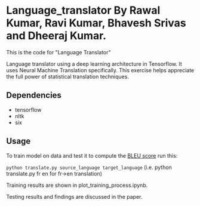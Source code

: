# Language_translator By Rawal Kumar, Ravi Kumar, Bhavesh Srivas and Dheeraj Kumar.
This is the code for "Language Translator"

Language translator using a deep learning architecture in Tensorflow. It uses Neural Machine Translation specifically. This exercise helps appreciate the full power of statistical translation techniques.


## Dependencies

* tensorflow
* nltk 
* six


## Usage

To train model on data and test it to compute the [BLEU score](https://en.wikipedia.org/wiki/BLEU) run this:

``python translate.py source_language target_language`` (i.e. python translate.py fr en for fr->en translation)

Training results are shown in plot_training_process.ipynb.

Testing results and findings are discussed in the paper.

